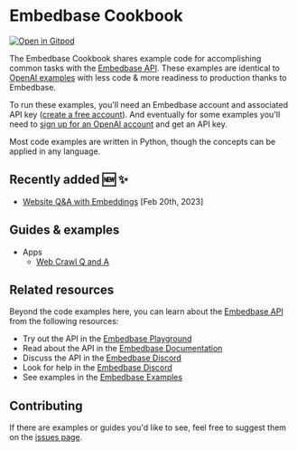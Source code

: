 # Embedbase Cookbook

[![Open in Gitpod](https://gitpod.io/button/open-in-gitpod.svg)](https://gitpod.io/#https://github.com/another-ai/embedbase-cookbook)

The Embedbase Cookbook shares example code for accomplishing common tasks with the [Embedbase API]. These examples are identical to [OpenAI examples](https://github.com/openai/openai-cookbook) with less code & more readiness to production thanks to Embedbase.

To run these examples, you'll need an Embedbase account and associated API key ([create a free account][api signup]). And eventually for some examples you'll need to [sign up for an OpenAI account](https://beta.openai.com/signup) and get an API key.

Most code examples are written in Python, though the concepts can be applied in any language.

## Recently added 🆕 ✨

- [Website Q&A with Embeddings](https://github.com/another-ai/embedbase-cookbook/tree/main/apps/web-crawl-q-and-a) [Feb 20th, 2023]

## Guides & examples

- Apps
  - [Web Crawl Q and A](apps/web-crawl-q-and-a)

## Related resources

Beyond the code examples here, you can learn about the [Embedbase API] from the following resources:

- Try out the API in the [Embedbase Playground]
- Read about the API in the [Embedbase Documentation]
- Discuss the API in the [Embedbase Discord]
- Look for help in the [Embedbase Discord]
- See examples in the [Embedbase Examples]

## Contributing

If there are examples or guides you'd like to see, feel free to suggest them on the [issues page].

[chatgpt]: https://chat.openai.com/
[embedbase api]: https://embedbase.xyz
[api signup]: https://app.embedbase.xyz/signup
[embedbase playground]: https://app.embedbase.xyz/dashboard
[embedbase documentation]: https://github.com/another-ai/embedbase
[embedbase discord]: https://discord.gg/pMNeuGrDky
[embedbase examples]: https://github.com/another-ai/embedbase/tree/main/examples
[issues page]: https://github.com/another-ai/embedbase-cookbook/issues
